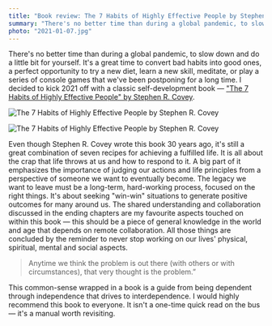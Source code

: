 ```yaml
---
title: "Book review: The 7 Habits of Highly Effective People by Stephen R. Covey"
summary: "There's no better time than during a global pandemic, to slow down and do a little bit for yourself. It's a great time to convert bad habits into good ones, a perfect opportunity to try a new diet, learn a new skill, meditate, or play a series of console games that we've been postponing for a long time. I decided to kick 2021 off with a classic self-development book."
photo: "2021-01-07.jpg"
---
```

There's no better time than during a global pandemic, to slow down and do a little bit for yourself. It's a great time to convert bad habits into good ones, a perfect opportunity to try a new diet, learn a new skill, meditate, or play a series of console games that we've been postponing for a long time. I decided to kick 2021 off with a classic self-development book — ["The 7 Habits of Highly Effective People" by Stephen R. Covey](https://www.goodreads.com/book/show/36072.The_7_Habits_of_Highly_Effective_People).

![The 7 Habits of Highly Effective People by Stephen R. Covey](/photos/2021-01-07-1.jpg)

![The 7 Habits of Highly Effective People by Stephen R. Covey](/photos/2021-01-07-2.jpg)

Even though Stephen R. Covey wrote this book 30 years ago, it's still a great combination of seven recipes for achieving a fulfilled life. It is all about the crap that life throws at us and how to respond to it. A big part of it emphasizes the importance of judging our actions and life principles from a perspective of someone we want to eventually become. The legacy we want to leave must be a long-term, hard-working process, focused on the right things. It's about seeking "win-win" situations to generate positive outcomes for many around us. The shared understanding and collaboration discussed in the ending chapters are my favourite aspects touched on within this book — this should be a piece of general knowledge in the world and age that depends on remote collaboration. All those things are concluded by the reminder to never stop working on our lives' physical, spiritual, mental and social aspects.

> Anytime we think the problem is out there (with others or with circumstances), that very thought is the problem.”

This common-sense wrapped in a book is a guide from being dependent through independence that drives to interdependence. I would highly recommend this book to everyone. It isn't a one-time quick read on the bus — it's a manual worth revisiting.
